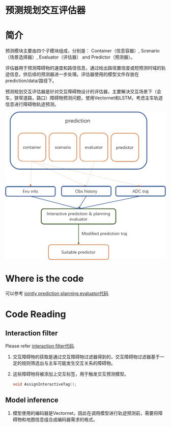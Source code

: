 # 预测规划交互评估器

# 简介

预测模块主要由四个子模块组成，分别是： Container（信息容器）, Scenario（场景选择器）, Evaluator（评估器） and Predictor（预测器）。

评估器用于预测障碍物的速度和路径信息，通过给出路径置信度或短预测时域的轨迹信息，供后续的预测器进一步处理。评估器使用的模型文件存放在prediction/data/路径下。

预测规划交互评估器是针对交互障碍物设计的评估器，主要解决交互场景下（会车，狭窄道路，路口）障碍物预测问题，使用Vectornet和LSTM，考虑主车轨迹信息进行障碍物轨迹预测。

![Diagram](images/interaction_model_fig_1.png)

# Where is the code

可以参考 [jointly prediction planning evaluator代码](https://github.com/ApolloAuto/apollo/tree/master/modules/prediction/evaluator/vehicle).

# Code Reading

## Interaction filter
Please refer [interaction filter代码](https://github.com/ApolloAuto/apollo/tree/master/modules/prediction/scenario/interaction_filter).
1. 交互障碍物的获取是通过交互障碍物过滤器得到的，交互障碍物过滤器基于一定的规则筛选出与主车可能发生交互关系的障碍物。

2. 这些障碍物将被添加上交互标签，用于触发交互预测模型。

    ```cpp 
    void AssignInteractiveTag();
    ```

## Model inference
1. 模型使用的编码器是Vectornet，因此在调用模型进行轨迹预测前，需要将障碍物和地图信息组合成编码器需求的格式。